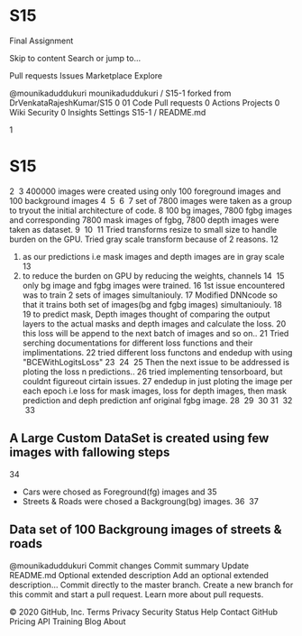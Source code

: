 # S15
Final Assignment


Skip to content
Search or jump to…

Pull requests
Issues
Marketplace
Explore
 
@mounikaduddukuri 
mounikaduddukuri
/
S15-1
forked from DrVenkataRajeshKumar/S15
0
01
 Code
 Pull requests 0 Actions
 Projects 0
 Wiki
 Security 0
 Insights
 Settings
S15-1
/
README.md
 

1
# S15
2
​
3
400000 images were created using only 100 foreground images and 100 background images
4
​
5
​
6
​
7
set of 7800 images were taken as a group to tryout the initial architecture of code.
8
100 bg images, 7800 fgbg images and corresponding 7800 mask images of fgbg, 7800 depth images were taken as dataset.
9
​
10
​
11
Tried transforms resize to small size to handle burden on the GPU. Tried gray scale transform because of 2 reasons.
12
1. as our predictions i.e mask images and depth images are in gray scale
13
2. to reduce the burden on GPU by reducing the weights, channels
14
​
15
only bg image and fgbg images were trained.
16
1st issue encountered was to train 2 sets of images simultaniouly.
17
Modified DNNcode so that it trains both set of images(bg and fgbg images) simultaniouly.
18
​
19
to predict mask, Depth images thought of comparing the output layers to the actual masks and depth images and calculate the loss.
20
this loss will be append to the next batch of images and so on..
21
Tried serching documentations for different loss functions and their implimentations.
22
tried different loss functons and endedup with using "BCEWithLogitsLoss"
23
​
24
​
25
Then the next issue to be addressed is ploting the loss n predictions..
26
tried implementing tensorboard, but couldnt figureout cirtain issues.
27
endedup in just ploting the image per each epoch i.e loss for mask images, loss for depth images, then mask prediction and deph prediction anf original fgbg image.
28
​
29
​
30
​
31
​
32
​
33
## A Large Custom DataSet is created using few images with fallowing steps
34
* Cars were chosed as Foreground(fg) images and
35
* Streets & Roads were chosed a Backgroung(bg) images.
36
​
37
## Data set of 100 Backgroung images of streets & roads   
@mounikaduddukuri
Commit changes
Commit summary
Update README.md
Optional extended description
Add an optional extended description…
 Commit directly to the master branch.
 Create a new branch for this commit and start a pull request. Learn more about pull requests.
 
© 2020 GitHub, Inc.
Terms
Privacy
Security
Status
Help
Contact GitHub
Pricing
API
Training
Blog
About
